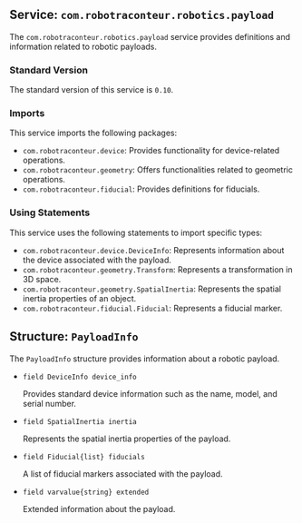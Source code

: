## Service: `com.robotraconteur.robotics.payload`

The `com.robotraconteur.robotics.payload` service provides definitions and information related to robotic payloads.

### Standard Version

The standard version of this service is `0.10`.

### Imports

This service imports the following packages:

- `com.robotraconteur.device`: Provides functionality for device-related operations.
- `com.robotraconteur.geometry`: Offers functionalities related to geometric operations.
- `com.robotraconteur.fiducial`: Provides definitions for fiducials.

### Using Statements

This service uses the following statements to import specific types:

- `com.robotraconteur.device.DeviceInfo`: Represents information about the device associated with the payload.
- `com.robotraconteur.geometry.Transform`: Represents a transformation in 3D space.
- `com.robotraconteur.geometry.SpatialInertia`: Represents the spatial inertia properties of an object.
- `com.robotraconteur.fiducial.Fiducial`: Represents a fiducial marker.

## Structure: `PayloadInfo`

The `PayloadInfo` structure provides information about a robotic payload.

- `field DeviceInfo device_info`

    Provides standard device information such as the name, model, and serial number.

- `field SpatialInertia inertia`

    Represents the spatial inertia properties of the payload.

- `field Fiducial{list} fiducials`

    A list of fiducial markers associated with the payload.

- `field varvalue{string} extended`

    Extended information about the payload.



